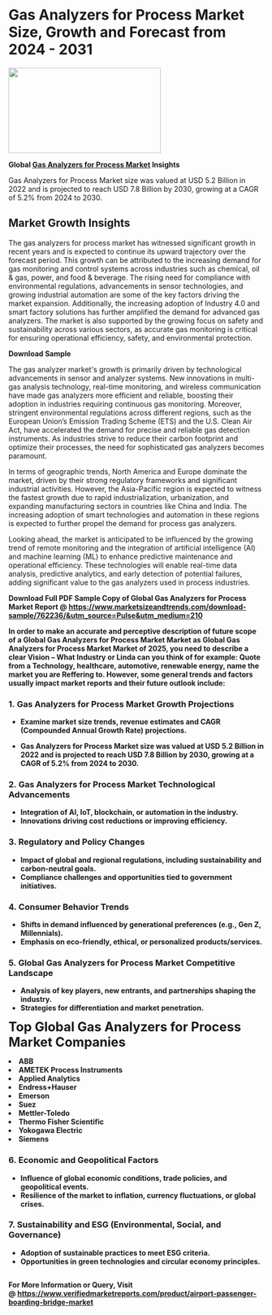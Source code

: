 <H1>Gas Analyzers for Process Market Size, Growth and Forecast from 2024 - 2031</H1><img class="aligncenter size-medium wp-image-584254" src="https://thirdeyenews.in/wp-content/uploads/2024/09/Global-Market-Research-300x168.jpeg" alt="" width="300" height="168" /><p><strong>Global&nbsp;<a href="https://www.marketsizeandtrends.com/download-sample/762236/&amp;utm_source=Pulse&amp;utm_medium=210">Gas Analyzers for Process Market</a> Insights</strong></p><p>Gas Analyzers for Process Market size was valued at USD 5.2 Billion in 2022 and is projected to reach USD 7.8 Billion by 2030, growing at a CAGR of 5.2% from 2024 to 2030.</p><p><h2>Market Growth Insights</h2> <p>The gas analyzers for process market has witnessed significant growth in recent years and is expected to continue its upward trajectory over the forecast period. This growth can be attributed to the increasing demand for gas monitoring and control systems across industries such as chemical, oil & gas, power, and food & beverage. The rising need for compliance with environmental regulations, advancements in sensor technologies, and growing industrial automation are some of the key factors driving the market expansion. Additionally, the increasing adoption of Industry 4.0 and smart factory solutions has further amplified the demand for advanced gas analyzers. The market is also supported by the growing focus on safety and sustainability across various sectors, as accurate gas monitoring is critical for ensuring operational efficiency, safety, and environmental protection.</p> <p><strong>Download Sample</strong></p> <p>The gas analyzer market's growth is primarily driven by technological advancements in sensor and analyzer systems. New innovations in multi-gas analysis technology, real-time monitoring, and wireless communication have made gas analyzers more efficient and reliable, boosting their adoption in industries requiring continuous gas monitoring. Moreover, stringent environmental regulations across different regions, such as the European Union’s Emission Trading Scheme (ETS) and the U.S. Clean Air Act, have accelerated the demand for precise and reliable gas detection instruments. As industries strive to reduce their carbon footprint and optimize their processes, the need for sophisticated gas analyzers becomes paramount.</p> <p>In terms of geographic trends, North America and Europe dominate the market, driven by their strong regulatory frameworks and significant industrial activities. However, the Asia-Pacific region is expected to witness the fastest growth due to rapid industrialization, urbanization, and expanding manufacturing sectors in countries like China and India. The increasing adoption of smart technologies and automation in these regions is expected to further propel the demand for process gas analyzers.</p> <p>Looking ahead, the market is anticipated to be influenced by the growing trend of remote monitoring and the integration of artificial intelligence (AI) and machine learning (ML) to enhance predictive maintenance and operational efficiency. These technologies will enable real-time data analysis, predictive analytics, and early detection of potential failures, adding significant value to the gas analyzers used in process industries.</p> <p><strong></p><p><span class=""><strong>Download Full PDF Sample Copy of Global Gas Analyzers for Process Market Report</strong> @ <a href="https://www.marketsizeandtrends.com/download-sample/762236/&amp;utm_source=Pulse&amp;utm_medium=210" target="_blank">https://www.marketsizeandtrends.com/download-sample/762236/&amp;utm_source=Pulse&amp;utm_medium=210</a></span></p><p>In order to make an accurate and perceptive description of future scope of a Global&nbsp;Gas Analyzers for Process Market Market as Global&nbsp;Gas Analyzers for Process Market Market of 2025, you need to describe a clear Vision &ndash; What Industry or Linda can you think of for example: Quote from a Technology, healthcare, automotive, renewable energy, name the market you are Reffering to. However, some general trends and factors usually impact market reports and their future outlook include:</p><h3>1.&nbsp;<strong>Gas Analyzers for Process Market Growth Projections</strong></h3><ul><li>Examine market size trends, revenue estimates and CAGR (Compounded Annual Growth Rate) projections.</li><li><p>Gas Analyzers for Process Market size was valued at USD 5.2 Billion in 2022 and is projected to reach USD 7.8 Billion by 2030, growing at a CAGR of 5.2% from 2024 to 2030.</p></li></ul><h3>2.&nbsp;<strong>Gas Analyzers for Process Market Technological Advancements</strong></h3><ul><li>Integration of AI, IoT, blockchain, or automation in the industry.</li><li>Innovations driving cost reductions or improving efficiency.</li></ul><h3>3.&nbsp;<strong>Regulatory and Policy Changes</strong></h3><ul><li>Impact of global and regional regulations, including sustainability and carbon-neutral goals.</li><li>Compliance challenges and opportunities tied to government initiatives.</li></ul><h3>4.&nbsp;<strong>Consumer Behavior Trends</strong></h3><ul><li>Shifts in demand influenced by generational preferences (e.g., Gen Z, Millennials).</li><li>Emphasis on eco-friendly, ethical, or personalized products/services.</li></ul><h3>5.&nbsp;<strong>Global Gas Analyzers for Process Market Competitive Landscape</strong></h3><ul><li>Analysis of key players, new entrants, and partnerships shaping the industry.</li><li>Strategies for differentiation and market penetration.</li></ul><p data-pm-slice="1 1 []"><span style="color: inherit; font-family: inherit; font-size: 25px;">Top Global Gas Analyzers for Process Market Companies</span></p><div class="" data-test-id=""><p><li>ABB</li><li> AMETEK Process Instruments</li><li> Applied Analytics</li><li> Endress+Hauser</li><li> Emerson</li><li> Suez</li><li> Mettler-Toledo</li><li> Thermo Fisher Scientific</li><li> Yokogawa Electric</li><li> Siemens</li></p></div><h3>6.&nbsp;<strong>Economic and Geopolitical Factors</strong></h3><ul><li>Influence of global economic conditions, trade policies, and geopolitical events.</li><li>Resilience of the market to inflation, currency fluctuations, or global crises.</li></ul><h3>7.&nbsp;<strong>Sustainability and ESG (Environmental, Social, and Governance)</strong></h3><ul><li>Adoption of sustainable practices to meet ESG criteria.</li><li>Opportunities in green technologies and circular economy principles.</li></ul><h2><strong style="font-size: 14px;">For More Information or Query, Visit @&nbsp;</strong><a style="background-color: #ffffff; font-size: 14px;" href="https://www.marketsizeandtrends.com/report/gas-analyzers-for-process-market/" target="_blank">https://www.verifiedmarketreports.com/product/airport-passenger-boarding-bridge-market</a></h2>
